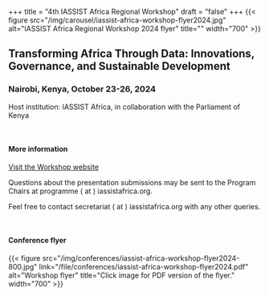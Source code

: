 +++
title = "4th IASSIST Africa Regional Workshop"
draft = "false"
+++
{{< figure src="/img/carousel/iassist-africa-workshop-flyer2024.jpg" alt="IASSIST Africa Regional Workshop 2024 flyer" title="" width="700" >}}

## Transforming Africa Through Data: Innovations, Governance, and Sustainable Development

### Nairobi, Kenya, October 23-26, 2024

Host institution: IASSIST Africa, in collaboration with the Parliament of Kenya

<br />

#### More information

<a class="btn btn-template-main" href="http://iassistafrica.org/" target="_blank" title="Opens to a new tab">Visit the Workshop website</a>

Questions about the presentation submissions may be sent to the Program Chairs at programme ( at ) iassistafrica.org.

Feel free to contact secretariat ( at ) iassistafrica.org with any other queries. 

<br />

#### Conference flyer

{{< figure src="/img/conferences/iassist-africa-workshop-flyer2024-800.jpg" link="/file/conferences/iassist-africa-workshop-flyer2024.pdf" alt="Workshop flyer" title="Click image for PDF version of the flyer." width="700" >}}

<!--
<a class="btn btn-template-main" href="https://zenodo.org/communities/iassist-africa-2023?q=&l=list&p=1&s=10&sort=conference-desc" target="_blank" title="Opens to a new tab">Presentations on Zenodo</a>
-->

<br />